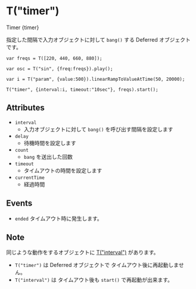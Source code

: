T("timer")
==========
Timer
{timer}

指定した間隔で入力オブジェクトに対して `bang()` する Deferred オブジェクトです。

```timbre
var freqs = T([220, 440, 660, 880]);

var osc = T("sin", {freq:freqs}).play();

var i = T("param", {value:500}).linearRampToValueAtTime(50, 20000);

T("timer", {interval:i, timeout:"10sec"}, freqs).start();
```

## Attributes ##
- `interval`
  - 入力オブジェクトに対して `bang()` を呼び出す間隔を設定します
- `delay`
  - 待機時間を設定します
- `count`  
  - `bang` を送出した回数
- `timeout`
  - タイムアウトの時間を設定します
- `currentTime`  
  - 経過時間

## Events ##
- `ended` タイムアウト時に発生します。

## Note ##
同じような動作をするオブジェクトに [T("interval")](./interval.html) があります。

- `T("timer")` は Deferred オブジェクトで タイムアウト後に再起動しません。
- `T("interval")` は タイムアウト後も `start()` で再起動が出来ます。
